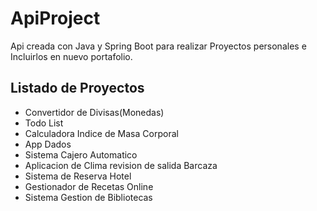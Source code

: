# ApiProject
Api creada con Java y Spring Boot para realizar Proyectos personales e Incluirlos en nuevo portafolio.

## Listado de Proyectos
- Convertidor de Divisas(Monedas)
- Todo List
- Calculadora Indice de Masa Corporal
- App Dados
- Sistema Cajero Automatico
- Aplicacion de Clima revision de salida Barcaza
- Sistema de Reserva Hotel
- Gestionador de Recetas Online
- Sistema Gestion de Bibliotecas
  
